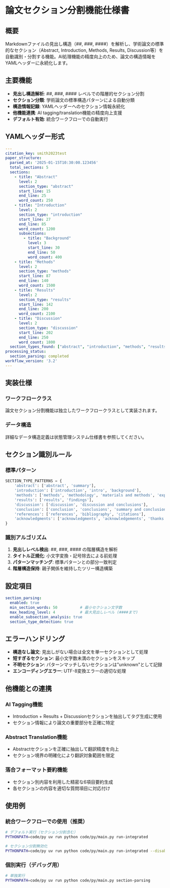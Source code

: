# 論文セクション分割機能仕様書

## 概要
Markdownファイルの見出し構造（##, ###, ####）を解析し、学術論文の標準的なセクション（Abstract, Introduction, Methods, Results, Discussion等）を自動識別・分割する機能。AI処理機能の精度向上のため、論文の構造情報をYAMLヘッダーに永続化します。

## 主要機能
- **見出し構造解析**: ##, ###, #### レベルでの階層的セクション分割
- **セクション分類**: 学術論文の標準構造パターンによる自動分類
- **構造情報記録**: YAMLヘッダーへのセクション情報永続化
- **他機能連携**: AI tagging/translation機能の精度向上支援
- **デフォルト有効**: 統合ワークフローでの自動実行

## YAMLヘッダー形式

```yaml
---
citation_key: smith2023test
paper_structure:
  parsed_at: '2025-01-15T10:30:00.123456'
  total_sections: 5
  sections:
    - title: "Abstract" 
      level: 2
      section_type: "abstract"
      start_line: 15
      end_line: 25
      word_count: 250
    - title: "Introduction"
      level: 2  
      section_type: "introduction"
      start_line: 27
      end_line: 85
      word_count: 1200
      subsections:
        - title: "Background"
          level: 3
          start_line: 30
          end_line: 50
          word_count: 400
    - title: "Methods"
      level: 2
      section_type: "methods" 
      start_line: 87
      end_line: 140
      word_count: 1500
    - title: "Results"
      level: 2
      section_type: "results" 
      start_line: 142
      end_line: 200
      word_count: 2100
    - title: "Discussion"
      level: 2
      section_type: "discussion" 
      start_line: 202
      end_line: 250
      word_count: 1800
  section_types_found: ["abstract", "introduction", "methods", "results", "discussion"]
processing_status:
  section_parsing: completed
workflow_version: '3.2'
---
```

## 実装仕様

### ワークフロークラス
論文セクション分割機能は独立したワークフロークラスとして実装されます。

### データ構造
詳細なデータ構造定義は状態管理システム仕様書を参照してください。

## セクション識別ルール

### 標準パターン
```python
SECTION_TYPE_PATTERNS = {
    'abstract': ['abstract', 'summary'],
    'introduction': ['introduction', 'intro', 'background'],
    'methods': ['methods', 'methodology', 'materials and methods', 'experimental'],
    'results': ['results', 'findings'],
    'discussion': ['discussion', 'discussion and conclusions'],
    'conclusion': ['conclusion', 'conclusions', 'summary and conclusions'],
    'references': ['references', 'bibliography', 'citations'],
    'acknowledgments': ['acknowledgments', 'acknowledgements', 'thanks']
}
```

### 識別アルゴリズム
1. **見出しレベル検出**: ##, ###, #### の階層構造を解析
2. **タイトル正規化**: 小文字変換・記号除去による前処理
3. **パターンマッチング**: 標準パターンとの部分一致判定
4. **階層構造保持**: 親子関係を維持したツリー構造構築

## 設定項目

```yaml
section_parsing:
  enabled: true
  min_section_words: 50          # 最小セクション文字数
  max_heading_level: 4           # 最大見出しレベル (####まで)
  enable_subsection_analysis: true
  section_type_detection: true
```

## エラーハンドリング

- **構造なし論文**: 見出しがない場合は全文を単一セクションとして処理
- **短すぎるセクション**: 最小文字数未満のセクションをスキップ
- **不明セクション**: パターンマッチしないセクションは"unknown"として記録
- **エンコーディングエラー**: UTF-8変換エラーの適切な処理

## 他機能との連携

### AI Tagging機能
- Introduction + Results + Discussionセクションを抽出してタグ生成に使用
- セクション情報により論文の重要部分を正確に特定

### Abstract Translation機能  
- Abstractセクションを正確に抽出して翻訳精度を向上
- セクション境界の明確化により翻訳対象範囲を限定

### 落合フォーマット要約機能
- セクション別内容を利用した精密な6項目要約生成
- 各セクションの内容を適切な質問項目に対応付け

## 使用例

### 統合ワークフローでの使用（推奨）
```bash
# デフォルト実行（セクション分割含む）
PYTHONPATH=code/py uv run python code/py/main.py run-integrated

# セクション分割無効化
PYTHONPATH=code/py uv run python code/py/main.py run-integrated --disable-section-parsing
```

### 個別実行（デバッグ用）
```bash
# 単独実行
PYTHONPATH=code/py uv run python code/py/main.py section-parsing
```